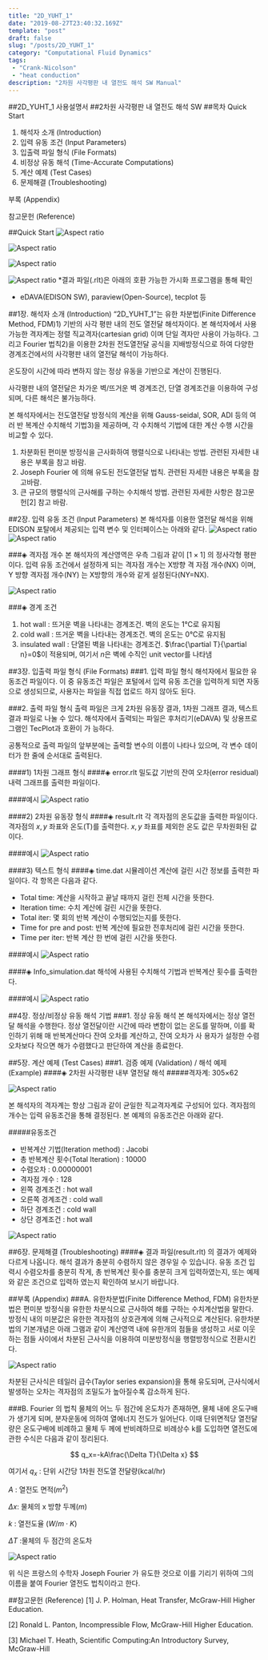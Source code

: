 ```yaml
---
title: "2D_YUHT_1"
date: "2019-08-27T23:40:32.169Z"
template: "post"
draft: false
slug: "/posts/2D_YUHT_1"
category: "Computational Fluid Dynamics"
tags: 
 - "Crank-Nicolson"
 - "heat conduction"
description: "2차원 사각평판 내 열전도 해석 SW Manual"
---
```

##2D_YUHT_1 사용설명서
##2차원 사각평판 내 열전도 해석 SW
##목차
Quick Start

1. 해석자 소개 (Introduction)
2. 입력 유동 조건 (Input Parameters)
3. 입출력 파일 형식 (File Formats)
4. 비정상 유동 해석 (Time-Accurate Computations)
5. 계산 예제 (Test Cases)
6. 문제해결 (Troubleshooting)

부록 (Appendix)

참고문헌 (Reference)

##Quick Start
![Aspect ratio](/media/POST/000064/0.jpg)

![Aspect ratio](/media/POST/000064/1.jpg)

![Aspect ratio](/media/POST/000064/2.jpg)

![Aspect ratio](/media/POST/000064/3.jpg)
*결과 파일(.rlt)은 아래의 호환 가능한 가시화 프로그램을 통해 확인
- eDAVA(EDISON SW), paraview(Open-Source), tecplot 등

##1장. 해석자 소개 (Introduction)
“2D_YUHT_1”는 유한 차분법(Finite Difference Method, FDM)1) 기반의 사각 평판 내의 전도 열전달 해석자이다. 본 해석자에서 사용 가능한 격자계는 정렬 직교격자(cartesian grid) 이며 단일 격자만 사용이 가능하다. 그리고 Fourier 법칙2)을 이용한 2차원 전도열전달 공식을 지배방정식으로 하여 다양한 경계조건에서의 사각평판 내의 열전달 해석이 가능하다.

온도장이 시간에 따라 변하지 않는 정상 유동을 기반으로 계산이 진행된다.

사각평판 내의 열전달은 차가운 벽/뜨거운 벽 경계조건, 단열 경계조건을 이용하여 구성되며, 다른 해석은 불가능하다.

본 해석자에서는 전도열전달 방정식의 계산을 위해 Gauss-seidal, SOR, ADI 등의 여러 반 복계산 수치해석 기법3)을 제공하며, 각 수치해석 기법에 대한 계산 수행 시간을 비교할 수 있다.

1. 차분화된 편미분 방정식을 근사화하여 행렬식으로 나타내는 방법. 관련된 자세한 내용은 부록을 참고 바람.
2. Joseph Fourier 에 의해 유도된 전도열전달 법칙. 관련된 자세한 내용은 부록을 참고바람.
3. 큰 규모의 행렬식의 근사해를 구하는 수치해석 방법. 관련된 자세한 사항은 참고문헌[2] 참고 바람.

##2장. 입력 유동 조건 (Input Parameters)
본 해석자를 이용한 열전달 해석을 위해 EDISON 포탈에서 제공되는 입력 변수 및 인터페이스는 아래와 같다.
![Aspect ratio](/media/POST/000064/4.jpg)
![Aspect ratio](/media/POST/000064/5.jpg)

###◈ 격자점 개수
본 해석자의 계산영역은 우측 그림과 같이 [$1×1$] 의 정사각형 평판이다.
입력 유동 조건에서 설정하게 되는 격자점 개수는 X방향 격 자점 개수(NX) 이며, Y 방향 격자점 개수(NY) 는 X방향의 개수와 같게 설정된다(NY=NX).

![Aspect ratio](/media/POST/000064/6.jpg)

###◈ 경계 조건
1. hot wall : 뜨거운 벽을 나타내는 경계조건. 벽의 온도는 1℃로 유지됨
2. cold wall : 뜨거운 벽을 나타내는 경계조건. 벽의 온도는 0℃로 유지됨
3. insulated wall : 단열된 벽을 나타내는 경계조건. $\frac{\partial T}{\partial n}=0$이 적용되며, 여기서 $n$은 벽에 수직인 unit vector를 나타냄

##3장. 입출력 파일 형식 (File Formats)
###1. 입력 파일 형식
해석자에서 필요한 유동조건 파일이다. 이 중 유동조건 파일은 포털에서 입력 유동 조건을 입력하게 되면 자동으로 생성되므로, 사용자는 파일을 직접 업로드 하지 않아도 된다.

###2. 출력 파일 형식
출력 파일은 크게 2차원 유동장 결과, 1차원 그래프 결과, 텍스트 결과 파일로 나눌 수 있다. 해석자에서 출력되는 파일은 후처리기(eDAVA) 및 상용프로그램인 TecPlot과 호환이 가 능하다.

공통적으로 출력 파일의 앞부분에는 출력할 변수의 이름이 나타나 있으며, 각 변수 데이터가 한 줄에 순서대로 출력된다.

####1) 1차원 그래프 형식
####◈ error.rlt
밀도값 기반의 잔여 오차(error residual) 내력 그래프를 출력한 파일이다.

####예시
![Aspect ratio](/media/POST/000064/7.jpg)

####2) 2차원 유동장 형식
####◈ result.rlt
각 격자점의 온도값을 출력한 파일이다.
격자점의 $x,y$ 좌표와 온도(T)를 출력한다. $x,y$ 좌표를 제외한 온도 값은 무차원화된 값이다.

####예시
![Aspect ratio](/media/POST/000064/8.jpg)

####3) 텍스트 형식
####◈ time.dat
시뮬레이션 계산에 걸린 시간 정보를 출력한 파일이다. 각 항목은 다음과 같다.

- Total time: 계산을 시작하고 끝날 때까지 걸린 전체 시간을 뜻한다.
- Iteration time: 수치 계산에 걸린 시간을 뜻한다.
- Total iter: 몇 회의 반복 계산이 수행되었는지를 뜻한다.
- Time for pre and post: 반복 계산에 필요한 전후처리에 걸린 시간을 뜻한다. 
- Time per iter: 반복 계산 한 번에 걸린 시간을 뜻한다.

####예시
![Aspect ratio](/media/POST/000064/9.jpg)

####◈ Info_simulation.dat
해석에 사용된 수치해석 기법과 반복계산 횟수를 출력한다.

####예시
![Aspect ratio](/media/POST/000064/10.jpg)

##4장. 정상/비정상 유동 해석 기법
###1. 정상 유동 해석
본 해석자에서는 정상 열전달 해석을 수행한다. 정상 열전달이란 시간에 따라 변함이 없는 온도를 말하며, 이를 확인하기 위해 매 반복계산마다 잔여 오차를 계산하고, 잔여 오차가 사 용자가 설정한 수렴 오차보다 작으면 해가 수렴했다고 판단하여 계산을 종료한다.

##5장. 계산 예제 (Test Cases)
###1. 검증 예제 (Validation) / 해석 예제 (Example)
####◈ 2차원 사각평판 내부 열전달 해석
#####격자계: 305×62

![Aspect ratio](/media/POST/000064/11.jpg)

본 해석자의 격자계는 항상 그림과 같이 균일한 직교격자계로 구성되어 있다. 격자점의 개수는 입력 유동조건을 통해 결정된다. 본 예제의 유동조건은 아래와 같다.

#####유동조건
- 반복계산 기법(Iteration method) : Jacobi 
- 총 반복계산 횟수(Total Iteration) : 10000 
- 수렴오차 : 0.00000001
- 격자점 개수 : 128
- 왼쪽 경계조건 : hot wall
- 오른쪽 경계조건 : cold wall
- 하단 경계조건 : cold wall
- 상단 경계조건 : hot wall

![Aspect ratio](/media/POST/000064/12.jpg)

##6장. 문제해결 (Troubleshooting)
####◈ 결과 파일(result.rlt) 의 결과가 예제와 다르게 나옵니다.
해석 결과가 충분히 수렴하지 않은 경우일 수 있습니다. 유동 조건 입력시 수렴오차를 충분히 작게, 총 반복계산 횟수를 충분히 크게 입력하였는지, 또는 예제와 같은 조건으로 입력하 였는지 확인하여 보시기 바랍니다.

##부록 (Appendix)
###A. 유한차분법(Finite Difference Method, FDM)
유한차분법은 편미분 방정식을 유한한 차분식으로 근사하여 해를 구하는 수치계산법을 말한다. 방정식 내의 미분값은 유한한 격자점의 상호관계에 의해 근사적으로 계산된다. 유한차분 법의 기본개념은 아래 그램과 같이 계산영역 내에 유한개의 점들을 생성하고 서로 이웃하는 점들 사이에서 차분된 근사식을 이용하여 미분방정식을 행렬방정식으로 전환시킨다.

![Aspect ratio](/media/POST/000064/13.jpg)

차분된 근사식은 테일러 급수(Taylor series expansion)을 통해 유도되며, 근사식에서 발생하는 오차는 격자점의 조밀도가 높아질수록 감소하게 된다.

###B. Fourier 의 법칙
물체의 어느 두 점간에 온도차가 존재하면, 물체 내에 온도구배가 생기게 되며, 분자운동에 의하여 열에너지 전도가 일어난다. 이때 단위면적당 열전달량은 온도구배에 비례하고 물체 두 께에 반비례하므로 비례상수 k를 도입하면 열전도에 관한 수식은 다음과 같이 정리된다.

$$
q_x=-kA\frac{\Delta T}{\Delta x}
$$

여기서 $q_x$ : 단위 시간당 1차원 전도열 전달량($\text{kcal/hr}$) 

$A$ : 열전도 면적($m^2$)

$\Delta x$: 물체의 x 방향 두께($m$)

$k$ : 열전도율 $(W/m\cdot K)$

$\Delta T$ :물체의 두 점간의 온도차

![Aspect ratio](/media/POST/000064/14.jpg)

위 식은 프랑스의 수학자 Joseph Fourier 가 유도한 것으로 이를 기리기 위하여 그의 이름을 붙여 Fourier 열전도 법칙이라고 한다.

##참고문헌 (Reference)
[1] J. P. Holman, Heat Transfer, McGraw-Hill Higher Education.

[2] Ronald L. Panton, Incompressible Flow, McGraw-Hill Higher Education.

[3] Michael T. Heath, Scientific Computing:An Introductory Survey, McGraw-Hill